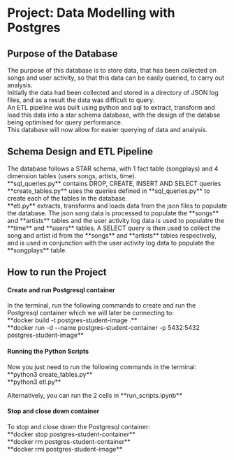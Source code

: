 # Project: Data Modelling with Postgres

## Purpose of the Database
<p>The purpose of this database is to store data, that has been collected on songs and user activity, so that this data can be easily queried, to carry out analysis. <br>
Initially the data had been collected and stored in a directory of JSON log files, and as a result the data was difficult to query. <br>
An ETL pipeline was built using python and sql to extract, transform and load this data into a star schema database, with the design of the databse being optimised for query performance. <br>
This database will now allow for easier querying of data and analysis.
</p>

## Schema Design and ETL Pipeline
<p>The database follows a STAR schema, with 1 fact table (songplays) and 4 dimension tables (users songs, artists, time). <br>
**sql_queries.py** contains DROP, CREATE, INSERT AND SELECT queries <br>
**create_tables.py** uses the queries defined in **sql_queries.py** to create each of the tables in the database. <br>
**etl.py** extracts, transforms and loads data from the json files to populate the database. The json song data is processed to populate the **songs** and **artists** tables and the user activity log data is used to populatre the **time** and **users** tables. A SELECT query is then used to collect the song and artist id from the **songs** and **artists** tables respectively, and is used in conjunction with the user activity log data to populate the **songplays** table.    
</p>

## How to run the Project

#### Create and run Postgresql container
<p>
In the terminal, run the following commands to create and run the Postgresql container which we will later be connecting to: <br>
**docker build -t postgres-student-image .** <br>
**docker run -d --name postgres-student-container -p 5432:5432 postgres-student-image**
</p>

#### Running the Python Scripts
<p>Now you just need to run the following commands in the terminal: <br>
**python3 create_tables.py** <br>
**python3 etl.py** <br>
</p>

<p> Alternatively, you can run the 2 cells in **run_scripts.ipynb** </p>

#### Stop and close down container
<p>
To stop and close down the Postgresql container: <br>
**docker stop postgres-student-container** <br>
**docker rm postgres-student-container** <br>
**docker rmi postgres-student-image** <br>
</p>
